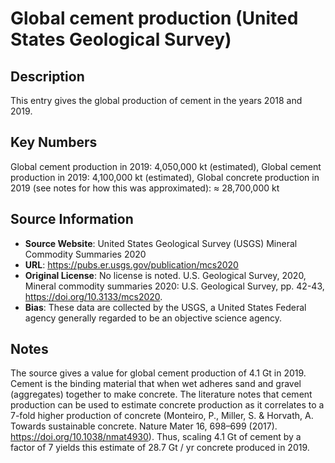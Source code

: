 
# Global cement production (United States Geological Survey)

## Description
This entry gives the global production of cement in the years 2018 and 2019.

## Key Numbers
Global cement production in 2019: 4,050,000 kt (estimated),
Global cement production in 2019: 4,100,000 kt (estimated),
Global concrete production in 2019 (see notes for how this was approximated): ≈ 28,700,000 kt

## Source Information
* **Source Website**: United States Geological Survey (USGS) Mineral Commodity Summaries 2020
* **URL**: https://pubs.er.usgs.gov/publication/mcs2020
* **Original License**:  No license is noted. U.S. Geological Survey, 2020, Mineral commodity summaries 2020: U.S. Geological Survey, pp. 42-43, https://doi.org/10.3133/mcs2020.
* **Bias**: These data are collected by the USGS, a United States Federal agency generally regarded to be an objective science agency.

## Notes
The source gives a value for global cement production of 4.1 Gt in 2019. Cement is the binding material that when wet adheres sand and gravel (aggregates) together to make concrete. The literature notes that cement production can be used to estimate concrete production as it correlates to a 7-fold higher production of concrete (Monteiro, P., Miller, S. & Horvath, A. Towards sustainable concrete. Nature Mater 16, 698–699 (2017). https://doi.org/10.1038/nmat4930). Thus, scaling 4.1 Gt of cement by a factor of 7 yields this estimate of 28.7 Gt / yr concrete produced in 2019.
